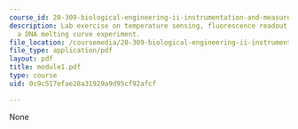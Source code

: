 ```yaml
---
course_id: 20-309-biological-engineering-ii-instrumentation-and-measurement-fall-2006
description: Lab exercise on temperature sensing, fluorescence readout system, and
  a DNA melting curve experiment.
file_location: /coursemedia/20-309-biological-engineering-ii-instrumentation-and-measurement-fall-2006/0c9c517efae28a31929a9d95cf92afcf_module1.pdf
file_type: application/pdf
layout: pdf
title: module1.pdf
type: course
uid: 0c9c517efae28a31929a9d95cf92afcf

---
```

None